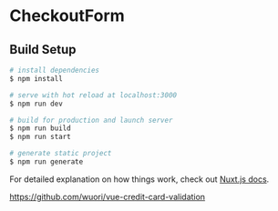 # CheckoutForm

## Build Setup

```bash
# install dependencies
$ npm install

# serve with hot reload at localhost:3000
$ npm run dev

# build for production and launch server
$ npm run build
$ npm run start

# generate static project
$ npm run generate
```

For detailed explanation on how things work, check out [Nuxt.js docs](https://nuxtjs.org).


<!-- # https://www.youtube.com/watch?v=FPCfPMpVYgc -->

<!-- https://nosir.github.io/cleave.js/ -->

https://github.com/wuori/vue-credit-card-validation